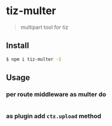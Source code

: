 # tiz-multer
> multipart tool for tiz


## Install

```sh
$ npm i tiz-multer -S
```

## Usage

### per route middleware as multer do

```js

```

### as plugin add `ctx.upload` method

```js

```